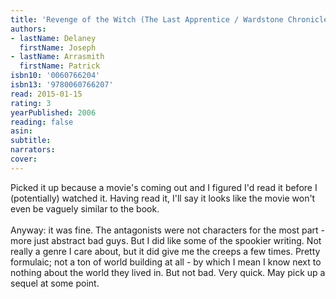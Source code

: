 ```yaml
---
title: 'Revenge of the Witch (The Last Apprentice / Wardstone Chronicles, #1)'
authors:
- lastName: Delaney
  firstName: Joseph
- lastName: Arrasmith
  firstName: Patrick
isbn10: '0060766204'
isbn13: '9780060766207'
read: 2015-01-15
rating: 3
yearPublished: 2006
reading: false
asin:
subtitle:
narrators:
cover:
---
```

Picked it up because a movie's coming out and I figured I'd read it before I (potentially) watched it. Having read it, I'll say it looks like the movie won't even be vaguely similar to the book.<br/><br/>Anyway: it was fine. The antagonists were not characters for the most part - more just abstract bad guys. But I did like some of the spookier writing. Not really a genre I care about, but it did give me the creeps a few times. Pretty formulaic; not a ton of world building at all - by which I mean I know next to nothing about the world they lived in. But not bad. Very quick. May pick up a sequel at some point.